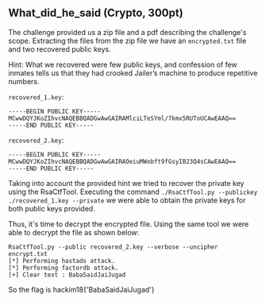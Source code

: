 ## What_did_he_said (Crypto, 300pt)

The challenge provided us a zip file and a pdf describing the challenge's scope. Extracting the files from the zip file we have an `encrypted.txt` file and two recovered public keys.

Hint: What we recovered were few public keys, and confession of few inmates tells us that they had crooked Jailer’s machine to produce repetitive numbers.

`recovered_1.key`:
```
-----BEGIN PUBLIC KEY-----
MCwwDQYJKoZIhvcNAQEBBQADGwAwGAIRAMlciLTeSYml/7kmx5RUToUCAwEAAQ==
-----END PUBLIC KEY-----
```
`recovered_2.key`:
```
-----BEGIN PUBLIC KEY-----
MCwwDQYJKoZIhvcNAQEBBQADGwAwGAIRAOeiuMWobft9fGsyIB23Q4sCAwEAAQ==
-----END PUBLIC KEY-----
```

Taking into account the provided hint we tried to recover the private key using the RsaCtfTool. Executing the command ```./RsaCtfTool.py --publickey ./recovered_1.key --private``` we were able to obtain the private keys for both public keys provided. 

Thus, it's time to decrypt the encrypted file. Using the same tool we were able to decrypt the file as shown below:
```
RsaCtfTool.py --public recovered_2.key --verbose --uncipher encrypt.txt 
[*] Performing hastads attack.
[*] Performing factordb attack.
[+] Clear text : BabaSaidJaiJugad
```
So the flag is hackim18{'BabaSaidJaiJugad'}
